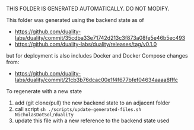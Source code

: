 THIS FOLDER IS GENERATED AUTOMATICALLY. DO NOT MODIFY.

This folder was generated using the backend state as of
- https://github.com/duality-labs/duality/commit/35cdba33e71742d213c3f873a08fe5e46b5ec493
- https://github.com/duality-labs/duality/releases/tag/v0.1.0

but for deployment is also includes Docker and Docker Compose changes from:
- https://github.com/duality-labs/duality/commit/21cb3b76dcac00e1f4f677bfef04634aaaa8fffc

To regenerate with a new state
1. add (git clone/pull) the new backend state to an adjacent folder
2. call script `sh ./scripts/update-generated-files.sh NicholasDotSol/duality`
3. update this file with a new reference to the backend state used
